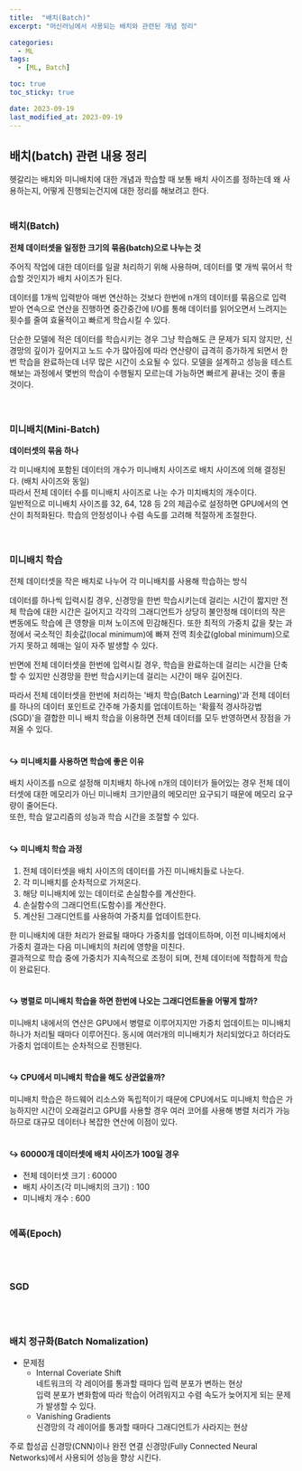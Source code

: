 ```yaml
---
title:  "배치(Batch)"
excerpt: "머신러닝에서 사용되는 배치와 관련된 개념 정리"

categories:
  - ML
tags:
  - [ML, Batch]

toc: true
toc_sticky: true

date: 2023-09-19
last_modified_at: 2023-09-19
---
```


## 배치(batch) 관련 내용 정리  
헷갈리는 배치와 미니배치에 대한 개념과 학습할 때 보통 배치 사이즈를 정하는데 왜 사용하는지, 어떻게 진행되는건지에 대한 정리를 해보려고 한다.  
<br>  

### 배치(Batch)  
**전체 데이터셋을 일정한 크기의 묶음(batch)으로 나누는 것**  

주어직 작업에 대한 데이터를 일괄 처리하기 위해 사용하며, 데이터를 몇 개씩 묶어서 학습할 것인지가 배치 사이즈가 된다.  

데이터를 1개씩 입력받아 매번 연산하는 것보다 한번에 n개의 데이터를 묶음으로 입력 받아 연속으로 연산을 진행하면 중간중간에 I/O를 통해 데이터를 읽어오면서 느려지는 횟수를 줄여 효율적이고 빠르게 학습시킬 수 있다.  

단순한 모델에 적은 데이터를 학습시키는 경우 그냥 학습해도 큰 문제가 되지 않지만, 신경망의 깊이가 깊어지고 노드 수가 많아짐에 따라 연산량이 급격히 증가하게 되면서 한번 학습을 완료하는데 너무 많은 시간이 소요될 수 있다.   모델을 설계하고 성능을 테스트 해보는 과정에서 몇번의 학습이 수행될지 모르는데 가능하면 빠르게 끝내는 것이 좋을 것이다.  
<br><br>  

### 미니배치(Mini-Batch)  
**데이터셋의 묶음 하나**  

각 미니배치에 포함된 데이터의 개수가 미니배치 사이즈로 배치 사이즈에 의해 결정된다. (배치 사이즈와 동일)  
따라서 전체 데이터 수를 미니배치 사이즈로 나눈 수가 미치배치의 개수이다.  
일반적으로 미니배치 사이즈를 32, 64, 128 등 2의 제곱수로 설정하면 GPU에서의 연산이 최적화된다. 학습의 안정성이나 수렴 속도를 고려해 적절하게 조절한다.  
<br><br>  

### 미니배치 학습  
전체 데이터셋을 작은 배치로 나누어 각 미니배치를 사용해 학습하는 방식  

데이터를 하나씩 입력시킬 경우, 신경망을 한번 학습시키는데 걸리는 시간이 짧지만 전체 학습에 대한 시간은 길어지고 각각의 그래디언트가 상당히 불안정해 데이터의 작은 변동에도 학습에 큰 영향을 미쳐 노이즈에 민감해진다. 또한 최적의 가중치 값을 찾는 과정에서 국소적인 최솟값(local minimum)에 빠져 전역 최솟값(global minimum)으로 가지 못하고 헤매는 일이 자주 발생할 수 있다.  

반면에 전체 데이터셋을 한번에 입력시킬 경우, 학습을 완료하는데 걸리는 시간을 단축할 수 있지만 신경망을 한번 학습시키는데 걸리는 시간이 매우 길어진다.  

따라서 전체 데이터셋을 한번에 처리하는 '배치 학습(Batch Learning)'과 전체 데이터를 하나의 데이터 포인트로 간주해 가중치를 업데이트하는 '확률적 경사하강법(SGD)'을 결합한 미니 배치 학습을 이용하면 전체 데이터를 모두 반영하면서 장점을 가져올 수 있다.  
<br>  

#### ↪ 미니배치를 사용하면 학습에 좋은 이유  
배치 사이즈를 n으로 설정해 미치배치 하나에 n개의 데이터가 들어있는 경우 
전체 데이터셋에 대한 메모리가 아닌 미니배치 크기만큼의 메모리만 요구되기 때문에 메모리 요구량이 줄어든다.  
또한, 학습 알고리즘의 성능과 학습 시간을 조절할 수 있다.  
<br>  

#### ↪ 미니배치 학습 과정  
1. 전체 데이터셋을 배치 사이즈의 데이터를 가진 미니배치들로 나눈다.  
2. 각 미니배치를 순차적으로 가져온다.  
3. 해당 미니배치에 있는 데이터로 손실함수를 계산한다.  
4. 손실함수의 그래디언트(도함수)를 계산한다.  
5. 계산된 그래디언트를 사용하여 가중치를 업데이트한다.  

한 미니배치에 대한 처리가 완료될 때마다 가중치를 업데이트하며, 이전 미니배치에서 가중치 결과는 다음 미니배치의 처리에 영향을 미친다.  
결과적으로 학습 중에 가중치가 지속적으로 조정이 되며, 전체 데이터에 적합하게 학습이 완료된다.  
<br>  

#### ↪ 병렬로 미니배치 학습을 하면 한번에 나오는 그래디언트들을 어떻게 할까?  
미니배치 내에서의 연산은 GPU에서 병렬로 이루어지지만 가중치 업데이트는 미니배치 하나가 처리될 때마다 이루어진다. 동시에 여러개의 미니배치가 처리되었다고 하더라도 가중치 업데이트는 순차적으로 진행된다.  
<br>  

#### ↪ CPU에서 미니배치 학습을 해도 상관없을까?  
미니배치 학습은 하드웨어 리소스와 독립적이기 때문에 CPU에서도 미니배치 학습은 가능하지만 시간이 오래걸리고 GPU를 사용할 경우 여러 코어를 사용해 병렬 처리가 가능하므로 대규모 데이터나 복잡한 연산에 이점이 있다.  
<br>  

#### ↪ 60000개 데이터셋에 배치 사이즈가 100일 경우  
- 전체 데이터셋 크기 : 60000
- 배치 사이즈(각 미니배치의 크기) : 100
- 미니배치 개수 : 600
<br><br>  

### 에폭(Epoch)  

<br><br>  

### SGD

<br><br>  

### 배치 정규화(Batch Nomalization)  
- 문제점  
  - Internal Coveriate Shift  
  네트워크의 각 레이어를 통과할 때마다 입력 분포가 변하는 현상  
  입력 분포가 변화함에 따라 학습이 어려워지고 수렴 속도가 늦어지게 되는 문제가 발생할 수 있다.  
  - Vanishing Gradients  
  신경망의 각 레이어를 통과할 때마다 그래디언트가 사라지는 현상  

주로 합성곱 신경망(CNN)이나 완전 연결 신경망(Fully Connected Neural Networks)에서 사용되어 성능을 향상 시킨다.  
